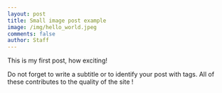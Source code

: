 ```yaml
---
layout: post
title: Small image post example
image: /img/hello_world.jpeg
comments: false
author: Staff
---
```


This is my first post, how exciting!

Do not forget to write a subtitle or to identify your post with tags. All of these contributes to the quality of the site !
